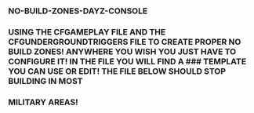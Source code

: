 ### NO-BUILD-ZONES-DAYZ-CONSOLE
### USING THE CFGAMEPLAY FILE AND THE CFGUNDERGROUNDTRIGGERS FILE TO CREATE PROPER NO BUILD ZONES! ANYWHERE YOU WISH YOU JUST HAVE TO CONFIGURE IT! IN THE FILE YOU WILL FIND A ### TEMPLATE YOU CAN USE OR EDIT! THE FILE BELOW SHOULD STOP BUILDING IN MOST 
### MILITARY AREAS!
